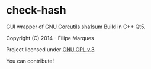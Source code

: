 check-hash
==========

GUI wrapper of [GNU Coreutils sha1sum](http://www.gnu.org/software/coreutils/manual/coreutils.html#sha1sum-invocation)
Build in C++ Qt5.

Copyright (C) 2014 - Filipe Marques

Project licensed under [GNU GPL v.3](http://www.gnu.org/copyleft/gpl.html)

You can contribute!
